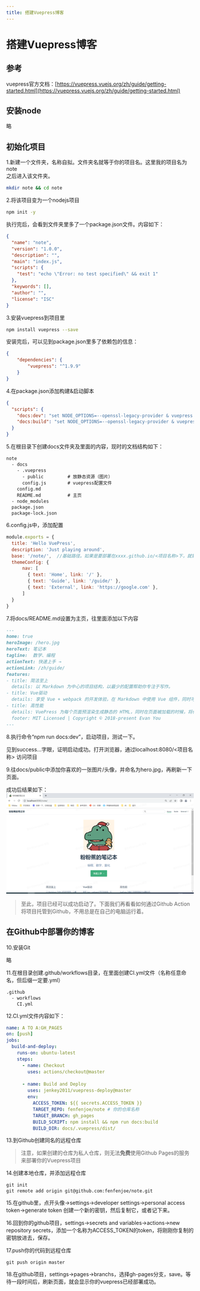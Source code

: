```yaml
---
title: 搭建Vuepress博客
---
```


# 搭建Vuepress博客


## 参考
vuepress官方文档：[https://vuepress.vuejs.org/zh/guide/getting-started.html](https://vuepress.vuejs.org/zh/guide/getting-started.html)



## 安装node

略

## 初始化项目

1.新建一个文件夹，名称自拟。文件夹名就等于你的项目名。这里我的项目名为note  
之后进入该文件夹。
```bash
mkdir note && cd note
```

2.将该项目变为一个nodejs项目
```bash
npm init -y
```

执行完后，会看到文件夹里多了一个package.json文件。内容如下：
```json
{
  "name": "note",
  "version": "1.0.0",
  "description": "",
  "main": "index.js",
  "scripts": {
    "test": "echo \"Error: no test specified\" && exit 1"
  },
  "keywords": [],
  "author": "",
  "license": "ISC"
}

```

3.安装vuepress到项目里
```bash
npm install vuepress --save
```

安装完后，可以见到package.json里多了依赖包的信息：
```json
{
    "dependencies": {
        "vuepress": "^1.9.9"
    }
}
```

4.在package.json添加构建&启动脚本
```json
{
  "scripts": {
    "docs:dev": "set NODE_OPTIONS=--openssl-legacy-provider & vuepress dev docs",
    "docs:build": "set NODE_OPTIONS=--openssl-legacy-provider & vuepress build docs"
  }
}
```

5.在根目录下创建docs文件夹及里面的内容，现时的文档结构如下：
```
note
  - docs 
    - .vuepress 
      - public         # 放静态资源（图片）
      config.js        # vuepress配置文件
    config.md    
    README.md          # 主页      
  - node_modules
  package.json
  package-lock.json
```

6.config.js中，添加配置
```javascript
module.exports = {
  title: 'Hello VuePress',
  description: 'Just playing around',
  base: '/note/',  //基础路径。如果是要部署在xxxx.github.io/<项目名称>下，就需要这个配置；否则可以注释掉。
  themeConfig: {
      nav: [
        { text: 'Home', link: '/' },
        { text: 'Guide', link: '/guide/' },
        { text: 'External', link: 'https://google.com' },
      ]
  }
}
```

7.将docs/README.md设置为主页，往里面添加以下内容
```markdown
---
home: true
heroImage: /hero.jpg
heroText: 笔记本
tagline:  数学、编程
actionText: 快速上手 →
actionLink: /zh/guide/
features:
- title: 简洁至上
  details: 以 Markdown 为中心的项目结构，以最少的配置帮助你专注于写作。
- title: Vue驱动
  details: 享受 Vue + webpack 的开发体验，在 Markdown 中使用 Vue 组件，同时可以使用 Vue 来开发自定义主题。
- title: 高性能
  details: VuePress 为每个页面预渲染生成静态的 HTML，同时在页面被加载的时候，将作为 SPA 运行。
  footer: MIT Licensed | Copyright © 2018-present Evan You
---
```


8.执行命令“npm run docs:dev”，启动项目，测试一下。

见到success...字眼，证明启动成功。打开浏览器，通过localhost:8080/<项目名称> 访问项目


9.往docs/public中添加你喜欢的一张图片/头像，并命名为hero.jpg，再刷新一下页面。


成功后结果如下：  
![IMG20230719-173036752.png](/images/IMG20230719-173036752.png)

> 至此，项目已经可以成功启动了。下面我们再看看如何通过Github Action将项目托管到Github，不用总是在自己的电脑运行着。



## 在Github中部署你的博客

10.安装Git

略


11.在根目录创建.github/workflows目录，在里面创建CI.yml文件（名称任意命名，但后缀一定要.yml）
```
.github
  - workflows
    CI.yml  
```

12.CI.yml文件内容如下：
```yaml
name: A TO A:GH_PAGES
on: [push]
jobs:
  build-and-deploy:
    runs-on: ubuntu-latest
    steps:
      - name: Checkout
        uses: actions/checkout@master

      - name: Build and Deploy
        uses: jenkey2011/vuepress-deploy@master
        env:
          ACCESS_TOKEN: ${{ secrets.ACCESS_TOKEN }}
          TARGET_REPO: fenfenjoe/note # 你的仓库名称
          TARGET_BRANCH: gh_pages
          BUILD_SCRIPT: npm install && npm run docs:build
          BUILD_DIR: docs/.vuepress/dist/
```


13.到Github创建同名的远程仓库

> 注意，如果创建的仓库为私人仓库，则无法**免费**使用Github Pages的服务来部署你的Vuepress项目


14.创建本地仓库，并添加远程仓库
```
git init  
git remote add origin git@github.com:fenfenjoe/note.git  
```



15.在github里，点开头像->settings->developer settings->personal access token->generate token 创建一个新的密钥，然后复制它，或者记下来。


16.回到你的github项目，settings->secrets and variables->actions->new repository secrets，添加一个名称为ACCESS_TOKEN的token，将刚刚你复制的密钥放进去，保存。


17.push你的代码到远程仓库
```shell
git push origin master
```

18.在github项目，settings->pages->branchs，选择gh-pages分支，save。等待一段时间后，刷新页面，就会显示你的vuepress已经部署成功。


